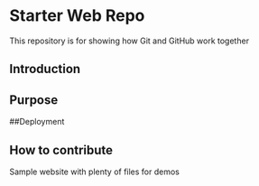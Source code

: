 # Starter Web Repo

This repository is for showing how Git and GitHub work together

## Introduction

## Purpose

##Deployment

## How to contribute

Sample website with plenty of files for demos